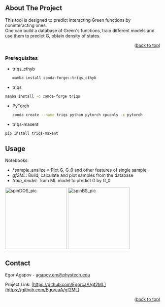 <!-- ABOUT THE PROJECT -->
## About The Project

This tool is designed to predict interacting Green functions by noninteracting ones.  
One can build a database of Green's functions, train different models and use them to predict G, obtain density of states. 

<p align="right">(<a href="#readme-top">back to top</a>)</p>

### Prerequisites

* triqs_cthyb
  ```sh
  mamba install conda-forge::triqs_cthyb
  ```
 * triqs
  ```sh
  mamba install -c conda-forge triqs
  ```
 * PyTorch
   ```sh
   conda create --name triqs python pytorch cpuonly -c pytorch
   ```
 * triqs-maxent
  ```sh
  pip install triqs-maxent
  ```
 
<!-- USAGE EXAMPLES -->
## Usage

Notebooks:
* *sample_analize *:Plot G, G_0 and other features of single sample
* *gf2ML*: Build, calculate and plot samples from the database
* *train_model*: Train ML model to predict G by G_0 


<img src="pics/spinDOS.png" alt="spinDOS_pic" width="200"/>
<img src="pics/spinBS.png" alt="spinBS_pic" width="200"/>


<!-- CONTACT -->
## Contact

Egor Agapov -  agapov.em@phystech.edu

Project Link: [https://github.com/EgorcaA/gf2ML](https://github.com/EgorcaA/gf2ML)
<p align="right">(<a href="#readme-top">back to top</a>)</p>
 
